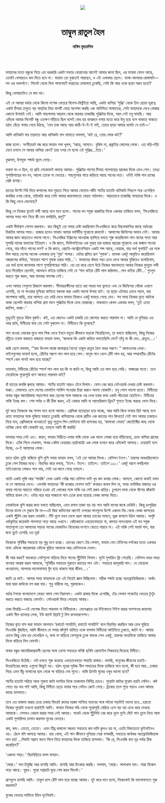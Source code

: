 <div align=center>
<img src=https://images.prothomalo.com/prothomalo-bangla%2F2021-10%2Fb17bc862-6cb9-424b-af83-0a6c295e8910%2FWhatsApp_Image_2021_10_21_at_2_22_08_PM.jpeg?rect=0%2C0%2C1200%2C630&w=1200&ar=40%3A21&auto=format%2Ccompress&ogImage=true&mode=crop&overlay=&overlay_position=bottom&overlay_width_pct=1 />
<br><br>
<h1>তাম্বুল রাতুল হৈল</h1>
<h4>নাবিল মুহতাসিম</h4>
<br><br>
</div>

ফাহাদের মতো বন্ধুকে নিয়ে এত দরকারি একটা সফরে বেরোনোর আগেই আমার জানা ছিল, এর ফায়দা যেমন আছে, তেমনি খেসারতও কম দিতে হবে না। ফায়দা তো বুঝতেই পারছেন, ও এই এলাকার ছেলে। ভাষা-কালচার-রাস্তাঘাট—সব ওর নখদর্পণে। সিলেট থেকে বিনা পাসপোর্টে ভারতের মেঘালয়ে ঢুকেছি, সেটা কি আর ওকে ছাড়া সম্ভব হতো?

কিন্তু খেসারতটাও যে কম নয়।

এই যে আমরা বর্ডার থেকে কিলো দশেক ভেতরে বিদেশ–বিভুঁইয়ে আছি, একটা খাসিয়া ‘পুঞ্জি’ থেকে ঢিল ছোড়া দূরত্বে একটা টিলার ঢালুতে বড় গাছটার নিচে ঘাপটি মেরে অপেক্ষা করছি এক অনিশ্চিত সাক্ষাতের, সেটা ফাহাদকে দেখে বোঝার কোনো উপায়ই নেই। আমি গাছপালার আড়াল থেকে বারবার তাকাচ্ছি পুঞ্জিটার দিকে, গরম নেই তবু ঘামছি। আর এদিকে আমার সিলেটি বন্ধু এতক্ষণ দাঁড়িয়ে ছিল বলেই বোধ হয় বাথরুমে বসার মতো করে উবু হয়ে বসে থাকতে থাকতে হঠাৎ হেঁড়ে গলায় গেয়ে উঠছে, ‘যেন ঢাক আছে আর কাঠি-ই-ই-ই নাই, তোরে ছাড়া আমার হালটা যে তাই—’

আমি খানিকটা ভয় তাড়াতে আর খানিকটা গান থামাতে বললাম, ‘কই রে, তোর লোক কই?’

কাজ হলো। সংগীতচর্চা বন্ধ করে ফাহাদ গলা খুলল, ‘আরে, আসবে। বুঝিস না, প্রকৃতির কোলের লোক। এত ঘড়ি–টড়ি মেনে চললে সে আবার খাসিয়া কেন? তার ওপর সে হলো এই পুঞ্জির...ইয়ে।’

বুঝলাম, উপযুক্ত শব্দটা ভুলে গেছে।

ভরসা যা-ও ছিল, তা প্রতি সেকেন্ডেই কমছে আমার। পুঞ্জিটার পাশের টিলায় পানগাছের বরজের দিকে চোখ গেল। ঢ্যাঙা সুপারিগাছের ঘন বন, আলো ঢোকে না ভেতরে। গাছগুলোর গায়ে জড়িয়ে আছে পানের লতা। ওটাই নাকি পান চাষের শ্রেষ্ঠ ব্যবস্থা।

হাতের উল্টো পিঠ দিয়ে কপালের ঘাম মুছতে গিয়ে আমার বোতাম-আঁটা শার্টের হাতাটা খানিকটা পিছলে সরে এসেছিল কবজির ওপর থেকে, তড়িঘড়ি করে সেটা আবার জায়গামতো ফেরত পাঠালাম। আড়চোখে তাকাচ্ছি ফাহাদের দিকে। ও কি কিছু দেখে ফেলেছে?

কিন্তু সে নিজের বৃত্তেই বন্দী আছে বলে মনে হলো। পানের ঘন সবুজ বরজটার দিকে একবার তাকিয়ে বলল, ‘সিএনজিতে আসার সময় পান নিয়ে কী যেন বলছিলি, রূপু?’

একটা দীর্ঘশ্বাস গোপন করলাম। কত কিছুই তো বলার চেষ্টা করছিলাম সিএনজিতে করে বিছনাকান্দির কাছে বর্ডারের দিকটায় আসার সময়। হাজার হলেও ফাহাদ আমার ভার্সিটির পুরোনো রুমমেট। আলাপের জিনিসের অভাব নেই। আমার আবার জ্ঞান ঝাড়তেও ভালো লাগে। সিএনজির ইঞ্জিনের আওয়াজ ছাপিয়ে বলতে শুরু করেছিলাম পান নামের পাতা আর সুপারি নামের বাদামের ইতিহাস। ও কি জানে, ফিলিপাইনের এক গুহায় চার হাজার বছরের পুরোনো এক কঙ্কাল পাওয়া গেছে, যার দাঁতে পানের দাগ? ও কি জানে, প্রোটো-অস্ট্রোনেশিয়ান একটা শব্দ আছে, বোয়াক, যার অর্থ সুপারি? এর সঙ্গে মিল আছে দেশের অনেক এলাকায় চালু ‘গুয়া’ শব্দের। যেটার প্রমিত রূপ ‘গুবাক’। হালকা একটু আবৃত্তিও করেছিলাম নজরুলের কবিতা, ‘বাতায়ন পাশে গুবাক তরুর সারি...’। ফাহাদের ধাঁধায় পড়া চোখ দেখে আবার বুঝিয়েও বলেছিলাম, এর অর্থ হলো জানালার পাশে সুপারিগাছের সারি। হো হো করে হেসে উঠে নিজের স্বভাবমতো আবার নিজের বুদ্​বুদে বন্দী হয়ে গিয়েছিল ছেলেটা, আনমনে বাইরে তাকিয়ে সেই যে ‘পান খাইয়া ঠোঁট লাল করিলাম...পান খাইয়া ঠোঁট...’ গুনগুন করতে শুরু করল, আর থামবার নামগন্ধ নেই।

এখন আবার সেগুলো রিক্যাপ করলাম। সীমান্তরক্ষীদের হাতে ধরা পড়ার ভয় ভুলতে এবং যে জিনিসের খোঁজে এখানে এসেছি, তা না পাওয়ার দুশ্চিন্তা কাটাতে বকবক করা একটা ভালো উপায় বটে। তা ছাড়া এইমাত্র চোখে পড়ল, যার অপেক্ষায় আছি, তার আসতে এত দেরি দেখে ফাহাদ নিজেও একটু ঘাবড়ে গেছে যেন। সব সময় নিজের বৃত্তে আটকে থাকা ছেলেটা বারবার খাসিয়া গ্রাম মানে পুঞ্জিটার দিকে চোখ ঘোরাচ্ছে। মাঝখানে কেবল একবার বলল, ‘তুই এত্তো জানিস, বাব্বা।’

মুহূর্তেই মুচড়ে উঠল বুকটা। কই, এত জেনেও একটা চাকরি তো জোগাড় করতে পারলাম না। আমি যে দুনিয়ার এত খবর রাখি, বিনীতার বাবা তো সেটা বুঝলেন না। বিনীতাও কি বুঝেছে?

পান খাওয়া লোকের মুখে লাল পিক দেখে ইবনে বতুতা কীভাবে ভড়কে গিয়েছিলেন, তা বলতে যাচ্ছিলাম, কিন্তু নিজের হাঁটুতে তবলা বাজাতে বাজাতে ফাহাদ বলল, ‘কালকে কি একটা কবিতা বলতেছিলি যেন? তাঁবু না কী যেন...রাতুল...।’

কাষ্ঠ হেসে বললাম, ‘”রক্ত উৎপল লাজে জলান্তরে বৈসে/ তাম্বুল রাতুল হৈল অধর পরশে।” আলাওলের লেখা। লাইনগুলোর ভাবার্থ হলো, ঠোঁটের পরশে পান লাল হয়ে গেল। মানুষ পান খেলে ঠোঁট লাল হয়, আর পদ্মাবতীর ঠোঁটের স্পর্শে খোদ পানই লাল হয়ে যাচ্ছে!’

ভাবলাম, বিনীতার ঠোঁটের স্পর্শে পান লাল হয় কি না জানি না, কিন্তু আমি তো লাল হয়ে গেছি। অঙ্গারের মতো। তবে মেয়েটাকে পুরোপুরি বশে আনতে পারলাম কই?

বাঁ হাতের কবজি জ্বলছে আমার। শার্টের হাতাটা আরও টেনে দিলাম। ফোন বের করে নেটওয়ার্ক দেখার চেষ্টা করলাম। ফক্কা। মেঘালয়ে এসে দেশের মোবাইল সার্ভিস পাওয়ার চিন্তা করাও অবশ্য বোকামি। তবু পেলে ভালো হতো। বিনীতার বাবার বন্ধুর আমেরিকায় পড়াশোনা করা ছেলের সঙ্গে আজকে ওর দেখা হবার কথা একটা পাঁচতারা হোটেলে। বিনীতার নাকি ইচ্ছে কম। শেষ পর্যন্ত ও কী ঠিক করল, এই বেকার আমি না আমেরিকান ড্রিম? শুনতে ইচ্ছে করছে ফোন দিয়ে।

হুট করে নিজেকে বদ্ধ পাগল মনে হলো আমার। প্রেমিকা হাতছাড়া হয়ে যাচ্ছে, আর আমি কিনা মাথায় ছিট আছে বলে খ্যাত ফাহাদের সঙ্গে লুকিয়ে ভারতে ঢুকেছি খাসিয়াদের থেকে প্রাচীন এক জাতের পান কিনতে! সেই পান আবার ঢাকায়ও নিয়ে যাব, প্রেমিকাকে খাওয়াতে! ভুডু পুতুলে পিন ফোটানো যদি হাস্যকর হয়, ‘কামাখ্যা ফেরত’ জ্যোতিষীর কাছ থেকে তাবিজ কেনা যদি বোকামি হয়, তাহলে আমি কী করছি!

ভাববার সময় নেই এত। কারণ, ফাহাদ টাট্টিতে-বসার ভঙ্গি থেকে এক লাফে সোজা হয়ে দাঁড়িয়েছে, চোখ খাসিয়া গ্রামের দিকে। ঢোঁক গিলে দেখলাম, পাথর-কোঁদা চেহারার ছোট্টখাট্টো এক লোক হনহন করে এদিকেই আসছে। চেহারাই বলে দিচ্ছে, এ–ই আমাদের লোক।

হাতে হঠাৎ তুড়ি বাজিয়ে খুশি খুশি গলায় ফাহাদ বলল, ‘এই তো আমার লিংক। বেনিসন টংপে।’ তারপর অবধারিতভাবে ঢুকে গেল নিজের মধ্যে। বিড়বিড় করে বলছে, ‘টংপে। টংপে। তাইপে। তাইপে ১০১।’ একটু আগে বলছিলাম তাইওয়ানের লোকও পান খায়, সেটা ওর কানে গেছে তাহলে।

খাটো একটা লুঙ্গি আর ‘পাবজি’ লেখা একটা গেঞ্জি পরা বেনিসন ভাই খুব কম কথার লোক। আসলে, কোনো কথাই বলল না সে আমাদের দেখে। এমনকি ফাহাদের ‘কী খব্বোর বেনসন ভাই’ কথারও জবাব দিল না, অথচ ডাউকির বাজারে ওর বাবার পানের আড়তে পরিচয় হওয়া এই লোকের সঙ্গে নাকি ওর সেই রকম খাতির। চুপচাপ মাথা থেকে বাঁশের ঝাঁকাটা নামিয়ে রাখল সে। ওটায় থরে থরে সাজানো পান ঢেকে রাখা হয়েছে ভেজা কাপড় দিয়ে।

লোকটাকে খুশি করার জন্য বলতে যাচ্ছিলাম, এমন রসাল তাজা বড় বড় পান আমি বাপের জন্মে দেখিনি। কিন্তু রংপুরিয়া টানের বাংলা সে বুঝবে কি না—এই দ্বিধা কাটানোর আগেই ওপরের পানগুলো উল্টে একদম নিচ থেকে ভেজা কাপড়ের একটা পুঁটুলি বের করল লোকটা। গিঁট খুলে যখন মেলে ধরল আমার চোখের সামনে, ভুরু কপালে উঠল আমার। অপুষ্ট খর্বাকৃতির কয়েকটা পানপাতা পড়ে আছে ওখানে। কোঁচকানো এবড়োথেবড়ো গা, কালচে দাগওয়ালা এই ঘন সবুজ পাতাগুলো তো আমাদের পাড়ার পানের দোকানিও বিবেকের দংশনে বেচতে পারবে না। এই নাকি সেই মহার্ঘ পান, যার জন্য ছুটে এসেছি এত দূর!

নিজেকে পৃথিবীর সবচেয়ে বড় বুদ্ধু মনে হচ্ছে। চোখের কোণে টের পেলাম, ফাহাদ যেন টেনিসের দর্শকের মতো একবার মাথা এদিকে আরেকবার ওদিকে ঘুরিয়ে আমাকে আর বেনিসনকে দেখল।

কী আর করব? কড়কড়ে নোটগুলো বাড়িয়ে দিয়ে পানের পুঁটুলিটা নিলাম। দুটো সুপারিও ফ্রি পেয়েছি। বেনিসন ভাঙা ভাঙা বাংলায় আশ্বস্ত করল আমাকে, ‘পৃথিবীর সবচেয়ে পুরাতন জাতের পান এটা। সবচেয়ে জাদুকরি পান। যে মেয়েকে খাওয়াবেন, আপনার ভালোবাসায় বুঁদ হয়ে থাকবে সারা জীবন...।’

জানি রে ভাই। আসার সময় ফাহাদকে তো এই নিয়েই জ্ঞান দিচ্ছিলাম। সঠিক শব্দটা হচ্ছে অ্যাফ্রোডিজিয়াক। অর্থাৎ যাহা দ্বারা কাউকে বশ করা যায়। শুধু নারীকে নয়, পুরুষকেও।

বর্ডার টপকে বাংলাদেশে ফেরত আসা গেল নিরাপদে। একটা রাস্তার দিকে এগোচ্ছি, টের পেলাম পকেটের ভেতরে টুংটুং করতে করতে বাজছে ফোনটা। নেটওয়ার্ক ফিরে পেয়েছে আবার।

ঢাকা ফিরছি—এই মেসেজ দিতে পারলাম না বিনীতাকে। মেসেঞ্জারে ওর উইন্ডোতে টাইপ করার অপশনের জায়গায় একটা নীল ব্যানারে লেখা, ইউ ক্যান্ট রিপ্লাই টু দিস কনভারসেশন।

নিজের বৃত্তে বাস করা ফাহাদ আনমনে ‘রবার্তো পানচিনি, রবার্তো পানচিনি’ বলে বিড়বিড় করছিল আর চোখ ঘুরিয়ে সিএনজি খুঁজছিল, আমি কীভাবে যে গলার কাঁপুনি থামিয়ে ওকে বললাম বিনীতার আইডিতে ঢুকতে, জানি না। আমার চোখে কিছু বোধ হয় দেখেছিল ও, কথা না বাড়িয়ে ফেসবুকে ঢুকে থমকে গেল একটু, তারপর অন্যদিকে তাকিয়ে আমার দিকে বাড়িয়ে দিল ফোনটা।

বাবার বন্ধুর আমেরিকাপ্রবাসী ছেলের সঙ্গে তোলা সবচেয়ে ঘনিষ্ঠ ছবিটা প্রোফাইল পিকচারে দিয়েছে বিনীতা।

সিএনজিতে উঠেছি। ওটা চলতে শুরু করেছে এবড়োখেবড়ো পাহাড়ি রাস্তায়। ভাবছি, মানুষের জীবনের চড়াই–উতরাইয়ের কাছে এগুলো কিছুই নয়। হঠাৎ দূরের সুউচ্চ নীল পাহাড়ের দিকে তাকিয়ে মনে হলো, কী হবে আর...ঢাকায় গিয়ে এমন উঁচু দালানের ছাদ থেকে পা বাড়িয়ে দেব শূন্যে। নাকি ত্রিশটা ঘুমের ওষুধ ভালো হবে?

শার্টের হাতাটা সরিয়ে আধা শুকনা কাটা দাগটার দিকে তাকালাম নির্লিপ্ত চোখে। পুরোটা কাটার মুরোদ হয়নি সেদিন। কষ্ট পেতে বড় ভয় পাই আমি, কিন্তু বিনীতা ছেড়ে যাবার পরে সেটাও কেটে গেছে। ট্রাকের তলে শুয়ে পড়াও এখন আমার কাছে ডালভাত।

তবে এত হাঙ্গামা করার চেয়ে ঢাকায় ফিরেই রুমের দরজা লাগিয়ে ফ্যানের সঙ্গে লটকে পড়াটাই ভালো হবে...হয়তো নিজের পুরোটা তখনো হারাইনি আমি। ফাহাদ নিজের গণ্ডি থেকে পুরোপুরি বেরিয়ে এসে বড় বড় চোখ করে দেখছে আমাকে। সেসবও খেয়াল করার সময় নেই আমার। পকেট থেকে পুঁটুলিটা বের করে খুলে দুটো বেঁটে পান তুলে নিয়ে আস্ত একটা সুপারিসহ চালান করলাম মুখের ভেতরে।

কষ, কষ। তেতো, তেতো। এমন তীব্র কষালো সম্ভবত সবচেয়ে কম দামি কুলও হয় না, এতটা বিষতেতো কুইনাইনও নয়। ঠেলে বমি আসছে আমার। হায় খোদা, এই পান কীভাবে দুনিয়ার সেরা বশকারী, সবচেয়ে কার্যকর অ্যাফ্রোডিজিয়াক পান হয়! ...পিকটা অম্লান বদনে গিলে নিয়ে ফাহাদের দিকে তাকিয়ে হাসলাম। ‘কি রে, সিএনজি কত দূর পর্যন্ত ঠিক করেছিস?’

‘একদম শহর।’ বিড়বিড়িয়ে বলল ফাহাদ।

‘ঘোরা।’ পান চিবুচ্ছি আর হাসছি আমি। হাসছি আর চিৎকার করছি। বললাম, ‘ঘোরা। লালাখাল যাব। সারা বিকেল পড়ে আছে। ঘুরব। পুরো সপ্তাহটা ঘুরে শেষ করব সিলেট।’

প্রাণখুলে হাসছি আমি। তাম্বুল রসে ঠোঁট লাল হয়ে যাচ্ছে আমার। হুট করে মনে হলো, নিজেকেই কি ভালোবাসতে শুরু করলাম?

বুকের ভেতরে লাফিয়ে উঠল হৃৎপিণ্ডটা।
